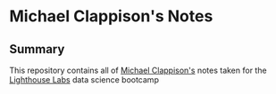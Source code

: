 # Michael Clappison's Notes

## Summary

This repository contains all of [Michael Clappison's](https://github.com/mclappison) notes taken for the [Lighthouse Labs](https://www.lighthouselabs.ca/) data science bootcamp
